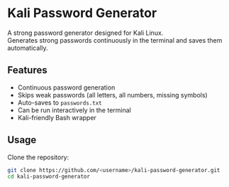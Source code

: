# Kali Password Generator

A strong password generator designed for Kali Linux.  
Generates strong passwords continuously in the terminal and saves them automatically.

## Features
- Continuous password generation
- Skips weak passwords (all letters, all numbers, missing symbols)
- Auto-saves to `passwords.txt`
- Can be run interactively in the terminal
- Kali-friendly Bash wrapper

## Usage

Clone the repository:

```bash
git clone https://github.com/<username>/kali-password-generator.git
cd kali-password-generator
